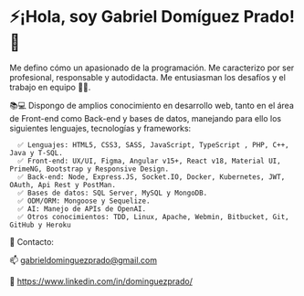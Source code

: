 # ⚡¡Hola, soy Gabriel Domíguez Prado! 🚀

Me defino cómo un apasionado de la programación. Me caracterizo por ser profesional, responsable y autodidacta. Me entusiasman los desafíos y el trabajo en equipo 💪😃.

📚💻 Dispongo de amplios conocimiento en desarrollo web, tanto en el área de Front-end como Back-end y bases de datos, manejando para ello los siguientes lenguajes, tecnologías y frameworks:

      ✅ Lenguajes: HTML5, CSS3, SASS, JavaScript, TypeScript , PHP, C++, Java y T-SQL.
      ✅ Front-end: UX/UI, Figma, Angular v15+, React v18, Material UI, PrimeNG, Bootstrap y Responsive Design.
      ✅ Back-end: Node, Express.JS, Socket.IO, Docker, Kubernetes, JWT, OAuth, Api Rest y PostMan.
      ✅ Bases de datos: SQL Server, MySQL y MongoDB.
      ✅ ODM/ORM: Mongoose y Sequelize.
      ✅ AI: Manejo de APIs de OpenAI.
      ✅ Otros conocimientos: TDD, Linux, Apache, Webmin, Bitbucket, Git, GitHub y Heroku

💬 Contacto:

📫 gabrieldominguezprado@gmail.com

💼 https://www.linkedin.com/in/dominguezprado/
